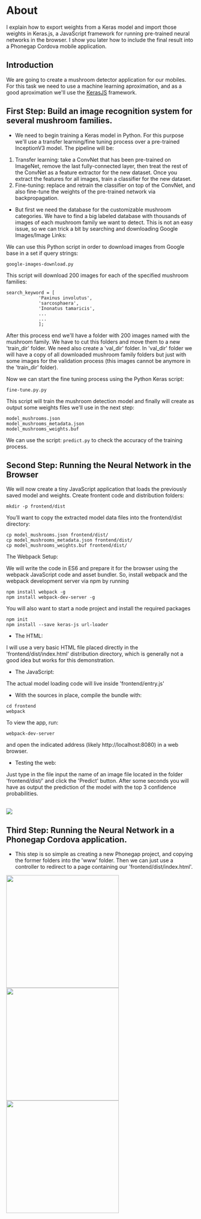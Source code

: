 About
=====

I explain how to export weights from a Keras model and import those weights in Keras.js, a JavaScript framework for running pre-trained neural networks in the browser. I show you later how to include the final result into a Phonegap Cordova mobile application. 

Introduction
-----------

We are going to create a mushroom detector application for our mobiles. For this task we need to use a machine learning aproximation, and as a good aproximation we'll use the [KerasJS](https://github.com/transcranial/keras-js) framework.

First Step: Build an image recognition system for several mushroom families.
-----------

- We need to begin training a Keras model in Python. For this purpose we'll use a transfer learning/fine tuning process over a pre-trained InceptionV3 model. The pipeline will be:

1. Transfer learning: take a ConvNet that has been pre-trained on ImageNet, remove the last fully-connected layer, then treat the rest of the ConvNet as a feature extractor for the new dataset. Once you extract the features for all images, train a classifier for the new dataset.
2. Fine-tuning: replace and retrain the classifier on top of the ConvNet, and also fine-tune the weights of the pre-trained network via backpropagation.

- But first we need the database for the customizable mushroom categories. We have to find a big labeled database with thousands of images of each mushroom family we want to detect. This is not an easy issue, so we can trick a bit by searching and downloading Google Images/Image Links:

We can use this Python script in order to download images from Google base in a set if query strings:

```
google-images-download.py
``` 

This script will download 200 images for each of the specified mushroom families:

```
search_keyword = [
            'Paxinus involutus',
            'sarcosphaera',
            'Inonatus tamaricis',
			...
			...
			];
```

After this process end we'll have a folder with 200 images named with the mushroom family. We have to cut this folders and move them to a new 'train_dir' folder. We need also create a 'val_dir' folder.
In 'val_dir' folder we will have a copy of all downloaded mushroom family folders but just with some images for the validation process (this images cannot be anymore in the 'train_dir' folder).

Now we can start the fine tuning process using the Python Keras script:

```
fine-tune.py.py
``` 

This script will train the mushroom detection model and finally will create as output some weights files we'll use in the next step:

```
model_mushrooms.json
model_mushrooms_metadata.json
model_mushrooms_weights.buf
```

We can use the script: ```predict.py``` to check the accuracy of the training process.

Second Step: Running the Neural Network in the Browser
-----------

We will now create a tiny JavaScript application that loads the previously saved model and weights. Create frontent code and distribution folders:

```
mkdir -p frontend/dist
```

You’ll want to copy the extracted model data files into the frontend/dist directory:

```
cp model_mushrooms.json frontend/dist/
cp model_mushrooms_metadata.json frontend/dist/
cp model_mushrooms_weights.buf frontend/dist/
```

The Webpack Setup:

We will write the code in ES6 and prepare it for the browser using the webpack JavaScript code and asset bundler. So, install webpack and the webpack development server via npm by running

```
npm install webpack -g
npm install webpack-dev-server -g
```

You will also want to start a node project and install the required packages

```
npm init
npm install --save keras-js url-loader
```

- The HTML:

I will use a very basic HTML file placed directly in the 'frontend/dist/index.html' distribution directory, which is generally not a good idea but works for this demonstration.

- The JavaScript:

The actual model loading code will live inside 'frontend/entry.js'

- With the sources in place, compile the bundle with:

```
cd frontend
webpack
```

To view the app, run:

```
webpack-dev-server
```

and open the indicated address (likely http://localhost:8080) in a web browser.

- Testing the web:

Just type in the file input the name of an image file located in the folder 'frontend/dist/' and click the 'Predict' button. After some seconds you will have as output the prediction of the model with the top 3 confidence probabilities.

<br><img src="screen1.png"></img><br/> 

Third Step: Running the Neural Network in a Phonegap Cordova application.
-----------

- This step is so simple as creating a new Phonegap project, and copying the former folders into the 'www' folder. Then we can just use a controller to redirect to a page containing our 'frontend/dist/index.html'.

<img src="screen1.jpeg" style="width:300px;"></img><br/>
<img src="screen2.jpeg" style="width:300px;"></img><br/>
<img src="screen3.jpeg" style="width:300px;"></img><br/> 



